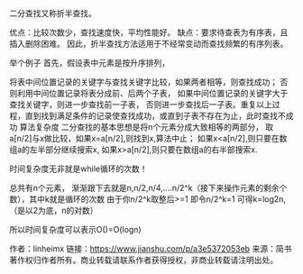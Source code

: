 
二分查找又称折半查找。

优点：比较次数少，查找速度快，平均性能好。
缺点：要求待查表为有序表，且插入删除困难。
因此，折半查找方法适用于不经常变动而查找频繁的有序列表。

举个例子
首先，假设表中元素是按升序排列，

将表中间位置记录的关键字与查找关键字比较，如果两者相等，则查找成功；
否则利用中间位置记录将表分成前、后两个子表，
如果中间位置记录的关键字大于查找关键字，则进一步查找前一子表，
否则进一步查找后一子表。重复以上过程，直到找到满足条件的记录使查找成功，或直到子表不存在为止，此时查找不成功
算法复杂度
二分查找的基本思想是将n个元素分成大致相等的两部分，
取a[n/2]与x做比较，如果x=a[n/2],则找到x,算法中止；
如果x<a[n/2],则只要在数组a的左半部分继续搜索x,
如果x>a[n/2],则只要在数组a的右半部搜索x.

时间复杂度无非就是while循环的次数！

总共有n个元素，
渐渐跟下去就是n,n/2,n/4,....n/2^k（接下来操作元素的剩余个数），其中k就是循环的次数
由于你n/2^k取整后>=1
即令n/2^k=1
可得k=log2n,（是以2为底，n的对数）

所以时间复杂度可以表示O()=O(logn)

作者：linheimx
链接：https://www.jianshu.com/p/a3e5372053eb
来源：简书
著作权归作者所有。商业转载请联系作者获得授权，非商业转载请注明出处。
